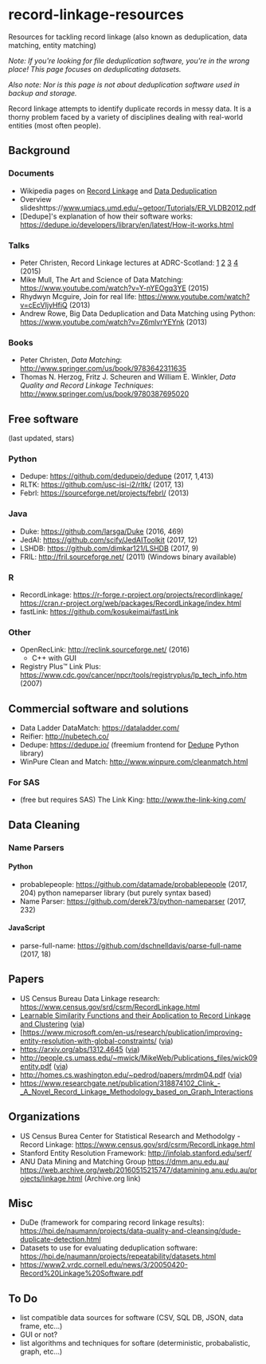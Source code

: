 # record-linkage-resources
Resources for tackling record linkage (also known as deduplication, data matching, entity matching)

_Note: If you're looking for file deduplication software, you're in the wrong place! This page focuses on deduplicating datasets._

_Also note: Nor is this page is not about deduplication software used in backup and storage._

Record linkage attempts to identify duplicate records in messy data. It is a thorny problem faced by a variety of disciplines dealing with real-world entities (most often people).

## Background

### Documents
- Wikipedia pages on [Record Linkage](https://en.wikipedia.org/wiki/Record_linkage) and [Data Deduplication](https://en.wikipedia.org/wiki/Data_deduplication)
- Overview slideshttps://www.umiacs.umd.edu/~getoor/Tutorials/ER_VLDB2012.pdf
- [Dedupe]'s explanation of how their software works: https://dedupe.io/developers/library/en/latest/How-it-works.html

### Talks
- Peter Christen, Record Linkage lectures at ADRC-Scotland: [1](https://www.youtube.com/watch?v=DyGonV7A_EY) [2](https://www.youtube.com/watch?v=dcNTvYDdun0) [3](https://www.youtube.com/watch?v=HAKW5tHVCmw) [4](https://www.youtube.com/watch?v=4Iv5axrAWqQ) (2015)
- Mike Mull, The Art and Science of Data Matching: https://www.youtube.com/watch?v=Y-nYEOgq3YE (2015)
- Rhydwyn Mcguire, Join for real life: https://www.youtube.com/watch?v=cEcVIjyHfiQ (2013)
- Andrew Rowe, Big Data Deduplication and Data Matching using Python: https://www.youtube.com/watch?v=Z6mlvrYEYnk (2013)

### Books
- Peter Christen, _Data Matching_: http://www.springer.com/us/book/9783642311635
- Thomas N. Herzog, Fritz J. Scheuren and William E. Winkler, _Data Quality and Record Linkage Techniques_: http://www.springer.com/us/book/9780387695020

## Free software
(last updated, stars)

### Python
- Dedupe: https://github.com/dedupeio/dedupe (2017, 1,413)
- RLTK: https://github.com/usc-isi-i2/rltk/ (2017, 13)
- Febrl: https://sourceforge.net/projects/febrl/ (2013)

### Java
- Duke: https://github.com/larsga/Duke (2016, 469)
- JedAI: https://github.com/scify/JedAIToolkit (2017, 12)
- LSHDB: https://github.com/dimkar121/LSHDB (2017, 9)
- FRIL: http://fril.sourceforge.net/ (2011) (Windows binary available)

### R
- RecordLinkage: https://r-forge.r-project.org/projects/recordlinkage/ https://cran.r-project.org/web/packages/RecordLinkage/index.html
- fastLink: https://github.com/kosukeimai/fastLink

### Other
- OpenRecLink: http://reclink.sourceforge.net/ (2016)
  - C++ with GUI
- Registry Plus™ Link Plus: https://www.cdc.gov/cancer/npcr/tools/registryplus/lp_tech_info.htm (2007)

## Commercial software and solutions
- Data Ladder DataMatch: https://dataladder.com/
- Reifier: http://nubetech.co/
- Dedupe: https://dedupe.io/ (freemium frontend for [Dedupe](https://github.com/dedupeio/dedupe) Python library)
- WinPure Clean and Match: http://www.winpure.com/cleanmatch.html

### For SAS
- (free but requires SAS) The Link King: http://www.the-link-king.com/

## Data Cleaning

### Name Parsers

#### Python
- probablepeople: https://github.com/datamade/probablepeople (2017, 204)
python nameparser library (but purely syntax based)
- Name Parser: https://github.com/derek73/python-nameparser (2017, 232)

#### JavaScript
- parse-full-name: https://github.com/dschnelldavis/parse-full-name (2017, 18)

## Papers
- US Census Bureau Data Linkage research: https://www.census.gov/srd/csrm/RecordLinkage.html
- [Learnable Similarity Functions and their Application to Record Linkage and Clustering](http://www.cs.utexas.edu/%7Eml/papers/marlin-dissertation-06.pdf) ([via](https://github.com/dedupeio/dedupe))
- [https://www.microsoft.com/en-us/research/publication/improving-entity-resolution-with-global-constraints/ ([via](https://dedupe.io/developers/library/en/latest/Bibliography.html))
- https://arxiv.org/abs/1312.4645 ([via](https://dedupe.io/developers/library/en/latest/Bibliography.html))
- http://people.cs.umass.edu/~mwick/MikeWeb/Publications_files/wick09entity.pdf ([via](https://dedupe.io/developers/library/en/latest/Bibliography.html))
- http://homes.cs.washington.edu/~pedrod/papers/mrdm04.pdf ([via](https://dedupe.io/developers/library/en/latest/Bibliography.html))
- https://www.researchgate.net/publication/318874102_Clink_-_A_Novel_Record_Linkage_Methodology_based_on_Graph_Interactions

## Organizations
- US Census Burea Center for Statistical Research and Methodolgy - Record Linkage: https://www.census.gov/srd/csrm/RecordLinkage.html
- Stanford Entity Resolution Framework: http://infolab.stanford.edu/serf/
- ANU Data Mining and Matching Group https://dmm.anu.edu.au/ https://web.archive.org/web/20160515215747/datamining.anu.edu.au/projects/linkage.html (Archive.org link)

## Misc
- DuDe (framework for comparing record linkage results): https://hpi.de/naumann/projects/data-quality-and-cleansing/dude-duplicate-detection.html
- Datasets to use for evaluating deduplication software: https://hpi.de/naumann/projects/repeatability/datasets.html
- https://www2.vrdc.cornell.edu/news/3/20050420-Record%20Linkage%20Software.pdf

## To Do
- list compatible data sources for software (CSV, SQL DB, JSON, data frame, etc...)
- GUI or not?
- list algorithms and techniques for softare (deterministic, probabalistic, graph, etc...)
